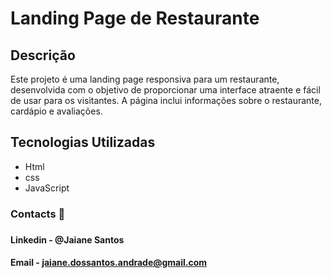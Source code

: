  <h1>Landing Page de Restaurante</h1>
  


<h2>Descrição</h2>
Este projeto é uma landing page responsiva para um restaurante, desenvolvida com o objetivo de proporcionar uma interface atraente e fácil de usar para os visitantes. A página inclui informações sobre o restaurante, cardápio e avaliações.

<h2>Tecnologias Utilizadas</h2>
<ul>
  <li>
    Html
  </li>
  <li>
    css
  </li>  
  <li>
    JavaScript
  </li>
</ul>


<h3>Contacts 📧<h3/>
  
  #### Linkedin - @Jaiane Santos
  #### Email - jaiane.dossantos.andrade@gmail.com
